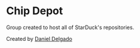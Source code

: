 # Chip Depot

Group created to host all of StarDuck's repositories.

Created by [Daniel Delgado](https://github.com/MrDahaniel)
